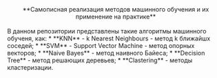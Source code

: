 <center>**Самописная реализация методов машинного обучения и их применение на практике**</center>
<br>
В данном репозитории представлены такие алгоритмы машинного обученя, как:
* **KNN** - k Nearest Neighbours - метод k ближайшх соседей;
* **SVM** - Support Vector Machine - метод опорных векторов;
* **Naive Bayes** - метод наивного Байеса;
* **Decision Tree** - метод решающих деревьев;
* **Clastering** - методы кластеризации.
